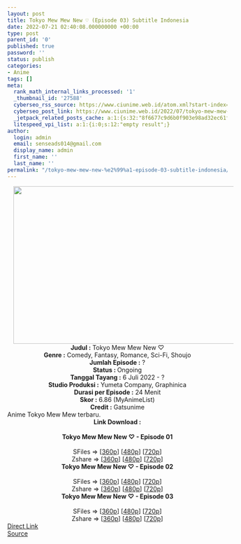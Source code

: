 ```yaml
---
layout: post
title: Tokyo Mew Mew New ♡ (Episode 03) Subtitle Indonesia
date: 2022-07-21 02:40:08.000000000 +00:00
type: post
parent_id: '0'
published: true
password: ''
status: publish
categories:
- Anime
tags: []
meta:
  rank_math_internal_links_processed: '1'
  _thumbnail_id: '27588'
  cyberseo_rss_source: https://www.ciunime.web.id/atom.xml?start-index=1
  cyberseo_post_link: https://www.ciunime.web.id/2022/07/tokyo-mew-mew-new-subtitle-indonesia.html
  _jetpack_related_posts_cache: a:1:{s:32:"8f6677c9d6b0f903e98ad32ec61f8deb";a:2:{s:7:"expires";i:1658569118;s:7:"payload";a:3:{i:0;a:1:{s:2:"id";i:27406;}i:1;a:1:{s:2:"id";i:27254;}i:2;a:1:{s:2:"id";i:27126;}}}}
  litespeed_vpi_list: a:1:{i:0;s:12:"empty result";}
author:
  login: admin
  email: senseads014@gmail.com
  display_name: admin
  first_name: ''
  last_name: ''
permalink: "/tokyo-mew-mew-new-%e2%99%a1-episode-03-subtitle-indonesia/"
---
```

<div class="separator" style="clear: both; text-align: center;"><a href="https://blogger.googleusercontent.com/img/b/R29vZ2xl/AVvXsEglOKfliDY0G7Q-dqPw6Kso3u9QkkLgBQMcnFiZzZ_gxrG0XuSsRBrKwUWr3_AHPVPay5YW_i1gEictzcW4gmW8qu6q37CtYqp12Fo0QnNN8Ouu67Cnt4EwrZW7BD-14hj64iMJWk2vZM64vLn1HNZ1usbQIvA6fSNHhRQpTFT4A6KLyWip-pWFMjY1/s1280/Tokyo%20Mew%20Mew%20New%20%E2%99%A1.jpg" style="margin-left: 1em; margin-right: 1em;"><img border="0" data-original-height="720" data-original-width="1280" height="360" src="{{ site.baseurl }}/assets/2022/07/Tokyo%20Mew%20Mew%20New%20%E2%99%A1.jpg" width="640" /></a></div>
<div class="separator" style="clear: both; text-align: center;"></div>
<div style="text-align: center;"><b>Judul</b><b><b> </b>:</b> Tokyo Mew Mew New ♡</div>
<div style="text-align: center;"><b><b>Genre :</b></b> Comedy, Fantasy, Romance, Sci-Fi, Shoujo</div>
<div style="text-align: center;"><b>Jumlah Episode :</b> ?<br /><b>Status :&nbsp;</b>Ongoing<br /><b>Tanggal Tayang :</b> 6 Juli 2022 - ?<br /><b>Studio Produksi :</b>&nbsp;Yumeta Company, Graphinica<br /><b>Durasi per Episode :</b> 24 Menit</div>
<div style="text-align: center;"><b>Skor :</b> 6.86 (MyAnimeList)</div>
<div style="text-align: center;"><b>Credit :</b>&nbsp;Gatsunime</div>
<div style="text-align: center;"></div>
<div style="text-align: justify;">Anime Tokyo Mew Mew terbaru.</div>
<div style="text-align: justify;"></div>
<div style="text-align: justify;"></div>
<div style="text-align: center;">
<div style="text-align: center;">
<div style="text-align: left;">
<div style="text-align: center;"><b>Link Download :</b></div>
<div style="text-align: center;"><b><br /></b></div>
<div style="text-align: center;"><span style="text-align: left;"><b>Tokyo Mew Mew New ♡&nbsp;</b></span><b>- Episode 01</b></div>
<div style="text-align: center;"><b><br /></b></div>
<div style="text-align: center;">SFiles =&gt; [<a href="http://www.solidfiles.com/v/6zPL57v3jD4Pv" target="_blank" rel="noopener">360p</a>] [<a href="http://www.solidfiles.com/v/Vx43vDjwgX7AQ" target="_blank" rel="noopener">480p</a>] [<a href="http://www.solidfiles.com/v/5M242dXzA5zVG" target="_blank" rel="noopener">720p</a>]</div>
<div style="text-align: center;">Zshare =&gt; [<a href="https://www17.zippyshare.com/v/5IcdvSYh/file.html" target="_blank" rel="noopener">360p</a>] [<a href="https://www17.zippyshare.com/v/D3ffFEsA/file.html" target="_blank" rel="noopener">480p</a>] [<a href="https://www17.zippyshare.com/v/bv2bDDAZ/file.html" target="_blank" rel="noopener">720p</a>]</div>
<div style="text-align: center;"></div>
<div style="text-align: center;">
<div><span style="text-align: left;"><b>Tokyo Mew Mew New ♡&nbsp;</b></span><b>- Episode 02</b></div>
<div><b><br /></b></div>
<div>SFiles =&gt; [<a href="http://www.solidfiles.com/v/YP8MKaj2WKaAa" target="_blank" rel="noopener">360p</a>] [<a href="http://www.solidfiles.com/v/A3nPV5RnAv8gn" target="_blank" rel="noopener">480p</a>] [<a href="http://www.solidfiles.com/v/VxBpR4wvVrmej" target="_blank" rel="noopener">720p</a>]</div>
<div>Zshare =&gt; [<a href="https://www112.zippyshare.com/v/uyy3Kv5k/file.html" target="_blank" rel="noopener">360p</a>] [<a href="https://www112.zippyshare.com/v/5kx2eBVl/file.html" target="_blank" rel="noopener">480p</a>] [<a href="https://www112.zippyshare.com/v/B4drrsZh/file.html" target="_blank" rel="noopener">720p</a>]</div>
<div></div>
<div>
<div><span style="text-align: left;"><b>Tokyo Mew Mew New ♡&nbsp;</b></span><b>- Episode 03</b></div>
<div><b><br /></b></div>
<div>SFiles =&gt; [<a href="https://mega.nz/file/iqAAjIRD#p-YVPSM5wRdYyta4U2HTK3HgZ_35jxB5ZDfZCuwDoj8" target="_blank" rel="noopener">360p</a>] [<a href="https://mega.nz/file/T6xGwQIK#0srfchome9OWnSpidDuCjciz6XJt9AjNQkPk1a05gPU" target="_blank" rel="noopener">480p</a>] [<a href="https://mega.nz/file/GnBjFT4B#_qE_Cacl3fyWvp2GQyJ4XUt8XYA0HpElWjPxLf4LJIw" target="_blank" rel="noopener">720p</a>]</div>
<div>Zshare =&gt; [<a href="https://www75.zippyshare.com/v/M26m8DT6/file.html" target="_blank" rel="noopener">360p</a>] [<a href="https://www75.zippyshare.com/v/nNO0fOKE/file.html" target="_blank" rel="noopener">480p</a>] [<a href="https://www75.zippyshare.com/v/SuRaiG2w/file.html" target="_blank" rel="noopener">720p</a>]</div>
</div>
</div>
</div>
</div>
</div>
<link rel="stylesheet" href="https://cdnjs.cloudflare.com/ajax/libs/font-awesome/4.7.0/css/font-awesome.min.css" />
<div class="divbtn"> <a href="https://handymansurrender.com/fihup8buzv?key=94550f7ce39444073321dde3b8782f97" class="btn"><i class="fa fa-download"></i> Direct Link</a> <br /><a href="https://www.ciunime.web.id/2022/07/tokyo-mew-mew-new-subtitle-indonesia.html">Source</a> </div>
